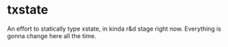 # txstate

An effort to statically type xstate, in kinda r&d stage right now. Everything is gonna change here all the time.
